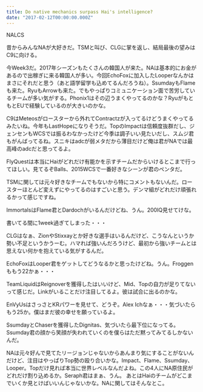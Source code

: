 ```yaml
---
title: Do native mechanics surpass Hai's intelligence? 
date: "2017-02-12T00:00:00.000Z"
---
```


NALCS

昔からみんなNAが大好きだ。TSMと叫び、CLGに掌を返し、結局最後の望みはC9に向ける。

今Week3だ。2017年シーズンもたくさんの韓国人が来た。NAは基本的にお金があるので出稼ぎに来る韓国人が多い。今回EchoFoxに加入したLooperなんかはまさにそれだと思う（あと語学留学も込めてるんだろうね）。SsumdayもFlameも来た。RyuもArrowも来た。でもやっぱりコミュニケーション面で苦労しているチームが多い気がする。Phonix1はその辺うまくやってるのかな？RyuがもともとEUで経験しているのが大きいのかな。

C9はMeteosがロースターから外れてContractzが入ってるけどうまくやってるみたいね。今年もLastHopeになりそうだ。TopのImpactは信頼度抜群だし、ジェンセンもWCSでは振るわなかったけど今季は調子いい見たいだし、スムジ君もがんばってるね。スニキはadcが弱メタだから薄目だけど俺は君がNAでは最高峰のadcだと思ってるよ。

FlyQuestは本当にHaiがどれだけ有能かを示すチームだからいけるとこまで行ってほしい。見てるぞBalls、2015WCSで一番好きなシーンが君のペンタだ。

TSMに関しては元々好きなチームでもないから特にコメントもないんだ。ロースターほとんど変えずにやってるのはすごいと思う。デンマ組がどれだけ頑張れるかって感じですね。

ImmortalsはFlame君とDardochがいるんだけどね、うん。200IQ見せてけな。

書いてる間に1week過ぎてしまった・・・

CLGはなぁ、ZionやStixxayとか好きな選手はいるんだけど、こうなんというか勢い不足というかうーむ。ハマれば強いんだろうけど、最初から強いチームとは思えない何かを抱えている気がするんだ。

EchoFoxはLooper君をゲットしてどうなるかと思ったけどね。うん。Froggenももう22かぁ・・・

TeamLiquidはReignoverを獲得したはいいけど、Mid、Topの自力が足りてないって感じだ。Linkがいることだけ注目してるよ。彼は試合に出るのかな。

EnVyUsはさっさとKRパワーを見せて、どうぞ。Alex Ichなぁ・・・気づいたらもう25か。僕はまだ彼の幸せを願っているよ。

SsumdayとChaserを獲得したDignitas、気づいたら最下位になってる。Ssumday君の顔から笑顔が失われていくのを僕らはただ黙ってみてるしかないんだ。

NAは元々好んで見てたリージョンじゃないからあんまり気にすることがないんだけど、注目はやっぱりTop勢の殴り合いかな。Impact、Flame、Ssumday、Looper。Topだけ見れば本当に世界レベルなんだよね。この4人にNA原住民がどれだけ割り込めるか。Seraph君はまぁ、うん。
あとはHaiのチームがどこまでいくか見とけばいいんじゃないかな。NAに関してはそんなとこ。